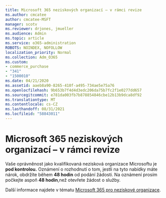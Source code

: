 ```yaml
---
title: Microsoft 365 neziskových organizací – v rámci revize
ms.author: cmcatee
author: cmcatee-MSFT
manager: scotv
ms.reviewer: drjones, jmueller
ms.audience: Admin
ms.topic: article
ms.service: o365-administration
ROBOTS: NOINDEX, NOFOLLOW
localization_priority: Normal
ms.collection: Adm_O365
ms.custom:
- commerce_purchase
- "341"
- "1500010"
ms.date: 04/21/2020
ms.assetid: aaeb8a90-8265-410f-a495-734ae5e75a76
ms.openlocfilehash: 9b653b7f4d4d3edc206da75b7fc2f1e0277dd657
ms.sourcegitcommit: e781da003fb7b878854846cbe12b13b9dca8df92
ms.translationtype: MT
ms.contentlocale: cs-CZ
ms.lasthandoff: 08/31/2021
ms.locfileid: "58843011"
---
```

# <a name="microsoft-365-for-nonprofits---under-review"></a>Microsoft 365 neziskových organizací – v rámci revize

Vaše oprávněnost jako kvalifikovaná nezisková organizace Microsoftu je **pod kontrolou.** Oznámení o rozhodnutí o tom, jestli na tyto nabídky máte nárok, obdržíte během **48 hodin** od podání žádosti. Na oznámení prosím počkejte aspoň **48 hodin**,než otevřete žádost o služby. 

Další informace najdete v tématu [Microsoft 365 pro neziskové organizace](https://www.microsoft.com/nonprofits/microsoft-365). 
